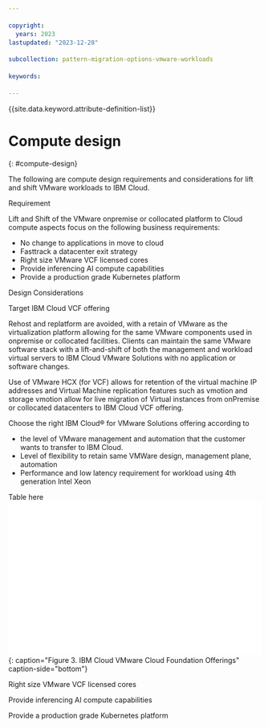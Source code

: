 ```yaml
---

copyright:
  years: 2023
lastupdated: "2023-12-28"

subcollection: pattern-migration-options-vmware-workloads

keywords:

---
```


{{site.data.keyword.attribute-definition-list}}

# Compute design 
{: #compute-design}


The following are compute design requirements and considerations for lift and shift VMware workloads to IBM Cloud.

Requirement

Lift and Shift of the VMware onpremise or collocated platform to Cloud compute aspects focus on the following business requirements:

-   No change to applications in move to cloud
-   Fasttrack a datacenter exit strategy
-   Right size VMware VCF licensed cores
-   Provide inferencing AI compute capabilities
-   Provide a production grade Kubernetes platform

Design Considerations

Target IBM Cloud VCF offering

Rehost and replatform are avoided, with a retain of VMware as the virtualization platform allowing for the same VMware components used in onpremise or collocated facilities. Clients can maintain the same VMware software stack with a lift-and-shift of both the management and workload virtual servers to IBM Cloud VMware Solutions with no application or software changes.

Use of VMware HCX (for VCF) allows for retention of the virtual machine IP addresses and Virtual Machine replication features such as vmotion and storage vmotion allow for live migration of Virtual instances from onPremise or collocated datacenters to IBM Cloud VCF offering.

Choose the right IBM Cloud® for VMware Solutions offering according to

-   the level of VMware management and automation that the customer wants to transfer to IBM Cloud.
-   Level of flexibility to retain same VMWare design, management plane, automation
-   Performance and low latency requirement for workload using 4th generation Intel Xeon

Table here
![Pattern overview.](ibmcloudvcftable.svg "IBM Cloud VMware Solution table"){: caption="Figure 3. IBM Cloud VMware Cloud Foundation Offerings" caption-side="bottom"}

Right size VMware VCF licensed cores

Provide inferencing AI compute capabilities

Provide a production grade Kubernetes platform

